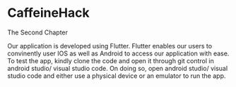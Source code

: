 # CaffeineHack

The Second Chapter

Our application is developed using Flutter. Flutter enables our users to convinently user IOS as well as Android to access our application with ease. To test the app,
kindly clone the code and open it through git control in android studio/ visual studio code. On doing so, open android studio/ visual studio code and either use a physical 
device or an emulator to run the app. 
